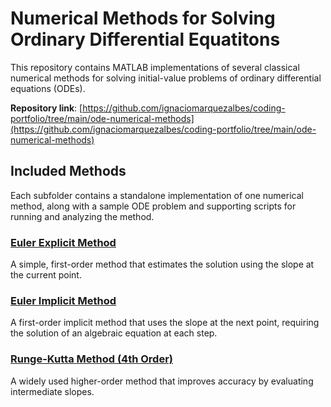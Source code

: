 # Numerical Methods for Solving Ordinary Differential Equatitons

This repository contains MATLAB implementations of several classical numerical methods for solving initial-value problems of ordinary differential equations (ODEs).

**Repository link**: [https://github.com/ignaciomarquezalbes/coding-portfolio/tree/main/ode-numerical-methods](https://github.com/ignaciomarquezalbes/coding-portfolio/tree/main/ode-numerical-methods)

## Included Methods

Each subfolder contains a standalone implementation of one numerical method, along with a sample ODE problem and supporting scripts for running and analyzing the method.

### [Euler Explicit Method](https://github.com/ignaciomarquezalbes/coding-portfolio/tree/main/ode-numerical-methods/euler-explicit)

A simple, first-order method that estimates the solution using the slope at the current point.

### [Euler Implicit Method](https://github.com/ignaciomarquezalbes/coding-portfolio/tree/main/ode-numerical-methods/euler-implicit)

A first-order implicit method that uses the slope at the next point, requiring the solution of an algebraic equation at each step.

### [Runge-Kutta Method (4th Order)](https://github.com/ignaciomarquezalbes/ode-numerical-methods/tree/main/runge-kutta)

A widely used higher-order method that improves accuracy by evaluating intermediate slopes.


